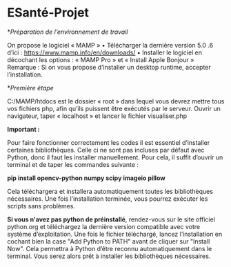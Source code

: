 # ESanté-Projet
**Préparation de l’environnement de travail*

On propose le logiciel « MAMP »
• Télécharger la dernière version 5.0 .6 d’ici : https://www.mamp.info/en/downloads/ 
• Installer le logiciel en décochant les options : « MAMP Pro » et « Install Apple Bonjour » 
Remarque : Si on vous propose d’installer un desktop runtime, accepter l’installation.

**Première étape*

C:/MAMP/htdocs est le dossier « root » dans lequel vous devrez mettre tous vos fichiers php, afin qu’ils puissent être exécutés par le serveur.
Ouvrir un navigateur, taper « localhost » et lancer le fichier visualiser.php

**Important :**

Pour faire fonctionner correctement les codes il est essentiel d’installer certaines bibliothèques. 
Celle ci ne sont pas incluses par défaut avec Python, donc il faut les installer manuellement. 
Pour cela, il suffit d’ouvrir un terminal et de taper les commandes suivante :

**pip install opencv-python numpy scipy imageio pillow**


Cela téléchargera et installera automatiquement toutes les bibliothèques nécessaires. 
Une fois l’installation terminée, vous pourrez exécuter les scripts sans problèmes.


**Si vous n'avez pas python de préinstallé**, rendez-vous sur le site officiel python.org et téléchargez la dernière version compatible avec votre système d’exploitation. 
Une fois le fichier téléchargé, lancez l’installation en cochant bien la case "Add Python to PATH" avant de cliquer sur "Install Now". Cela permettra à Python d’être reconnu automatiquement dans le terminal.
Vous serez alors prêt à installer les bibliothèques nécessaires.
